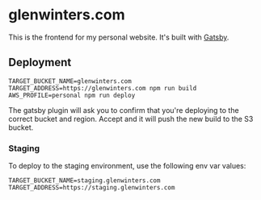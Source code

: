 # glenwinters.com

This is the frontend for my personal website. It's built with [Gatsby][1].

[1]: https://www.gatsbyjs.org/

## Deployment

```
TARGET_BUCKET_NAME=glenwinters.com TARGET_ADDRESS=https://glenwinters.com npm run build
AWS_PROFILE=personal npm run deploy
```

The gatsby plugin will ask you to confirm that you're deploying to the correct
bucket and region. Accept and it will push the new build to the S3 bucket.

### Staging

To deploy to the staging environment, use the following env var values:

```
TARGET_BUCKET_NAME=staging.glenwinters.com
TARGET_ADDRESS=https://staging.glenwinters.com
```